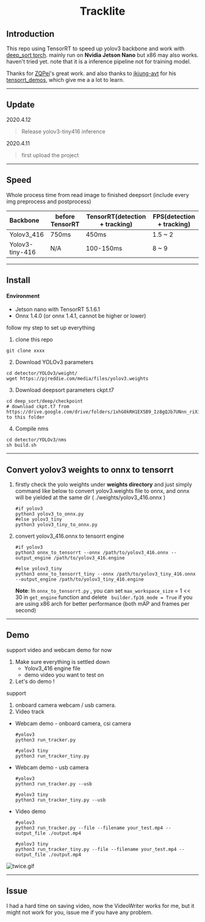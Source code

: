 <h1 align='center'>Tracklite</h1>

## Introduction

This repo using TensorRT to speed up yolov3 backbone and work with [deep_sort torch](https://github.com/ZQPei/deep_sort_pytorch).  mainly run on **Nvidia Jetson Nano** but x86 may also works. haven't tried yet. note that it is a inference pipeline not for training model.

Thanks for [ZQPei](https://github.com/ZQPei)'s great work. and also thanks to [jkjung-avt](https://github.com/jkjung-avt) for his [tensorrt_demos](https://github.com/jkjung-avt/tensorrt_demos), which give me a a lot to learn.

------

## Update

2020.4.12

> Release yolov3-tiny416 inference

2020.4.11

> first upload the project

------

## Speed

Whole process time from read image to finished deepsort (include every img preprocess and postprocess)

| Backbone        | before TensorRT | TensorRT(detection + tracking) | FPS(detection + tracking) |
| :-------------- | --------------- | ------------------------------ | ------------------------- |
| Yolov3_416      | 750ms           | 450ms                          | 1.5 ~ 2                   |
| Yolov3-tiny-416 | N/A             | 100-150ms                      | 8 ~ 9                     |

------

## Install

#### Environment

- Jetson nano with TensorRT 5.1.6.1
- Onnx 1.4.0 (or onnx 1.4.1, cannot be higher or lower)



follow my step to set up everything

1. clone this repo

```
git clone xxxx
```

2. Download YOLOv3 parameters

```
cd detector/YOLOv3/weight/
wget https://pjreddie.com/media/files/yolov3.weights
```

3. Download deepsort parameters ckpt.t7

```
cd deep_sort/deep/checkpoint
# download ckpt.t7 from
https://drive.google.com/drive/folders/1xhG0kRH1EX5B9_Iz8gQJb7UNnn_riXi6 to this folder
```

4. Compile nms

```
cd detector/YOLOv3/nms
sh build.sh
```

------



## Convert yolov3 weights to onnx to tensorrt

1. firstly check the yolo weights under **weights directory** and just simply command like below to convert yolov3.weights file to onnx,  and onnx will be yielded at the same dir ( ./weights/yolov3_416.onnx )

   ```shell
   #if yolov3
   python3 yolov3_to_onnx.py
   #else yolov3_tiny
   python3 yolov3_tiny_to_onnx.py
   ```

2. convert yolov3_416.onnx to tensorrt engine

   ```shell
   #if yolov3
   python3 onnx_to_tensorrt --onnx /path/to/yolov3_416.onnx --output_engine /path/to/yolov3_416.engine
   
   #else yolov3_tiny
   python3 onnx_to_tensorrt_tiny --onnx /path/to/yolov3_tiny_416.onnx --output_engine /path/to/yolov3_tiny_416.engine
   ```

   

   **Note**: In `onnx_to_tensorrt.py` , you can set `max_workspace_size` = 1 << 30 in `get_engine` function and delete ` builder.fp16_mode = True` if you are using x86 arch for better performance (both mAP and frames per second)

------

## Demo

support video and webcam demo for now

1. Make sure everything is settled down
   - Yolov3_416 engine file
   - demo video you want to test on
2. Let's do demo !

support 

1. onboard camera webcam / usb camera. 
2. Video track

- Webcam demo - onboard camera, csi camera

  ```shell
  #yolov3
  python3 run_tracker.py
  
  #yolov3 tiny
  python3 run_tracker_tiny.py
  ```

- Webcam demo - usb camera

  ```shell
  #yolov3
  python3 run_tracker.py --usb
  
  #yolov3 tiny
  python3 run_tracker_tiny.py --usb
  ```

- Video demo

  ```shell
  #yolov3
  python3 run_tracker.py --file --filename your_test.mp4 --output_file ./output.mp4
  
  #yolov3 tiny
  python3 run_tracker_tiny.py --file --filename your_test.mp4 --output_file ./output.mp4
  ```



![twice.gif](https://github.com/Stephenfang51/tracklite/blob/master/example/twice.gif)

------

## Issue 

I had a hard time on saving video, now the VideoWriter works for me, but it might not work for you, issue me if you have any problem.
